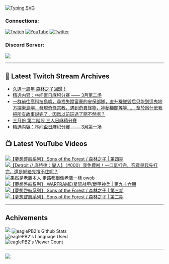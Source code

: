 <!--### Hello people, I'm EaglePB2 - The one who building something for fun 👋
Thank you for standby for this profile.   
The purpose of this profile is coming soon.   
You may come back later, as you wish if this readme.md is updated.   -->

<a href="https://git.io/typing-svg"><img src="https://readme-typing-svg.herokuapp.com?font=Fira+Code&duration=1000&pause=5000&vCenter=true&random=false&width=500&lines=%F0%9F%91%8B+Hello+Everyone%2C+I'm+EaglePB2.;%F0%9F%99%87+Thank+you+for+stopping+by+my+profile.+;%F0%9F%94%AD+%3D%3D%3D%3D+%F0%9F%94%AD;%F0%9F%91%8B+%E4%BD%A0%E5%A5%BD%EF%BC%8C%E6%AD%A1%E8%BF%8E%E4%BE%86%E5%88%B0%E6%88%91%E7%9A%84%E4%BB%A3%E7%A2%BC%E5%BA%AB%E3%80%82;%F0%9F%99%87+%E6%84%9F%E8%AC%9D%E5%89%8D%E4%BE%86%E5%8F%83%E8%A7%80%E5%B0%8F%E5%B1%8B+owo~" alt="Typing SVG" /></a>

### Connections:

[![Twitch](https://img.shields.io/badge/Twitch-9347FF?style=flat-square&logo=twitch&logoColor=white)](https://www.twitch.tv/eaglepb2)
[![YouTube](https://img.shields.io/badge/YouTube-%23FF0000.svg?style=flat-square&logo=YouTube&logoColor=white)](https://www.youtube.com/eaglepb2)
[![Twitter](https://img.shields.io/badge/Twitter-%231DA1F2.svg?style=flat-square&logo=Twitter&logoColor=white)](https://twitter.com/eaglepb2)

### Discord Server:

[![](https://invidget.switchblade.xyz/qKrub9b?theme=dark&language=ch)](https://discord.gg/qKrub9b)

---

## 👾 Latest Twitch Stream Archives
<!-- TWITCH:START -->
- [久違一周年 森林之子回歸！](https://www.twitch.tv/videos/2093241427)
- [精选内容：林间盃日麻积分赛 —— 3月第二场](https://www.twitch.tv/videos/2093226474)
- [一群前往高科技島嶼，尋找失蹤富豪的安保部隊，直升機墜毀后只能到這鬼地方探索島嶼，發現奇怪宗教，遇到奇異怪物，神秘機關等等…… 至於爲什麽我把所有故事説完了，因爲以前玩過了啊不然呢？](https://www.twitch.tv/videos/2092366923)
- [三月份 第二階段 三人日麻積分賽](https://www.twitch.tv/videos/2089499000)
- [精选内容：林间盃日麻积分赛 —— 3月第一场](https://www.twitch.tv/videos/2082892663)
<!-- TWITCH:END -->



## 📺 Latest YouTube Videos
<!-- YOUTUBE:START -->
<!-- YOUTUBE:END -->

<!-- BEGIN YOUTUBE-CARDS -->
<a href="https://www.youtube.com/watch?v=xUYwBiOegOg">
  <picture>
    <source media="(prefers-color-scheme: dark)" srcset="https://ytcards.demolab.com/?id=xUYwBiOegOg&title=%E3%80%90%E5%A4%A2%E6%83%B3%E5%95%93%E8%88%AA%E7%B3%BB%E5%88%97%E3%80%91+Sons+of+the+Forest+%2F+%E6%A3%AE%E6%9E%97%E4%B9%8B%E5%AD%90+%7C+%E7%AC%AC%E5%9B%9B%E6%9C%9F&lang=zh&timestamp=1710828614&background_color=%230d1117&title_color=%23ffffff&stats_color=%23dedede&max_title_lines=1&width=250&border_radius=5&duration=11034">
    <img src="https://ytcards.demolab.com/?id=xUYwBiOegOg&title=%E3%80%90%E5%A4%A2%E6%83%B3%E5%95%93%E8%88%AA%E7%B3%BB%E5%88%97%E3%80%91+Sons+of+the+Forest+%2F+%E6%A3%AE%E6%9E%97%E4%B9%8B%E5%AD%90+%7C+%E7%AC%AC%E5%9B%9B%E6%9C%9F&lang=zh&timestamp=1710828614&background_color=%23ffffff&title_color=%2324292f&stats_color=%2357606a&max_title_lines=1&width=250&border_radius=5&duration=11034" alt="【夢想啓航系列】 Sons of the Forest / 森林之子 | 第四期" title="【夢想啓航系列】 Sons of the Forest / 森林之子 | 第四期">
  </picture>
</a>
<a href="https://www.youtube.com/watch?v=r-dXlU9dXI0">
  <picture>
    <source media="(prefers-color-scheme: dark)" srcset="https://ytcards.demolab.com/?id=r-dXlU9dXI0&title=%E3%80%90Detroit+%2F%2F+%E5%BA%95%E7%89%B9%E5%BE%8B%EF%BC%9A%E8%AE%8A%E4%BA%BA%E3%80%91%EF%BC%88%23000%EF%BC%89%E6%88%91%E5%85%8D%E8%B2%BB%E5%95%A6%EF%BC%81%E4%B8%80%E5%8F%A3%E6%B0%A3%E6%89%93%E5%AE%8C%EF%BC%8C%E7%A9%B6%E7%AB%9F%E6%98%AF%E6%88%91%E5%85%88%E6%89%93%E5%AE%8C%EF%BC%8C%E9%82%84%E6%98%AF%E7%B6%B2%E7%B5%A1%E5%85%88%E6%92%90%E4%B8%8D%E4%BD%8F%E5%91%A2%EF%BC%9F&lang=zh&timestamp=1710772322&background_color=%230d1117&title_color=%23ffffff&stats_color=%23dedede&max_title_lines=1&width=250&border_radius=5&duration=35151">
    <img src="https://ytcards.demolab.com/?id=r-dXlU9dXI0&title=%E3%80%90Detroit+%2F%2F+%E5%BA%95%E7%89%B9%E5%BE%8B%EF%BC%9A%E8%AE%8A%E4%BA%BA%E3%80%91%EF%BC%88%23000%EF%BC%89%E6%88%91%E5%85%8D%E8%B2%BB%E5%95%A6%EF%BC%81%E4%B8%80%E5%8F%A3%E6%B0%A3%E6%89%93%E5%AE%8C%EF%BC%8C%E7%A9%B6%E7%AB%9F%E6%98%AF%E6%88%91%E5%85%88%E6%89%93%E5%AE%8C%EF%BC%8C%E9%82%84%E6%98%AF%E7%B6%B2%E7%B5%A1%E5%85%88%E6%92%90%E4%B8%8D%E4%BD%8F%E5%91%A2%EF%BC%9F&lang=zh&timestamp=1710772322&background_color=%23ffffff&title_color=%2324292f&stats_color=%2357606a&max_title_lines=1&width=250&border_radius=5&duration=35151" alt="【Detroit // 底特律：變人】（#000）我免費啦！一口氣打完，究竟是我先打完，還是網絡先撐不住呢？" title="【Detroit // 底特律：變人】（#000）我免費啦！一口氣打完，究竟是我先打完，還是網絡先撐不住呢？">
  </picture>
</a>
<a href="https://www.youtube.com/watch?v=2ZkvJnk4VSw">
  <picture>
    <source media="(prefers-color-scheme: dark)" srcset="https://ytcards.demolab.com/?id=2ZkvJnk4VSw&title=%E6%9E%9C%E7%84%B6%E6%98%AF%E8%80%81%E9%B7%B9%E6%9C%AC%E4%BA%BA+%E8%B5%B0%E8%B7%AF%E9%83%BD%E5%BE%88%E5%83%8F%E8%80%81%E9%B7%B9%E4%B8%80%E6%A8%A3+owob&lang=zh&timestamp=1710744322&background_color=%230d1117&title_color=%23ffffff&stats_color=%23dedede&max_title_lines=1&width=250&border_radius=5&duration=14">
    <img src="https://ytcards.demolab.com/?id=2ZkvJnk4VSw&title=%E6%9E%9C%E7%84%B6%E6%98%AF%E8%80%81%E9%B7%B9%E6%9C%AC%E4%BA%BA+%E8%B5%B0%E8%B7%AF%E9%83%BD%E5%BE%88%E5%83%8F%E8%80%81%E9%B7%B9%E4%B8%80%E6%A8%A3+owob&lang=zh&timestamp=1710744322&background_color=%23ffffff&title_color=%2324292f&stats_color=%2357606a&max_title_lines=1&width=250&border_radius=5&duration=14" alt="果然是老鷹本人 走路都很像老鷹一樣 owob" title="果然是老鷹本人 走路都很像老鷹一樣 owob">
  </picture>
</a>
<a href="https://www.youtube.com/watch?v=PmF6rojWv2I">
  <picture>
    <source media="(prefers-color-scheme: dark)" srcset="https://ytcards.demolab.com/?id=PmF6rojWv2I&title=%E3%80%90%E5%A4%A2%E6%83%B3%E5%95%93%E8%88%AA%E7%B3%BB%E5%88%97%E3%80%91+WARFRAME%2F%E6%98%9F%E9%99%85%E6%88%98%E7%94%B2%2F%E6%88%B0%E7%94%B2%E7%A5%9E%E5%85%B5+%7C+%E7%AC%AC%E4%B9%9D%E5%8D%81%E5%85%AD%E6%9C%9F&lang=zh&timestamp=1710697698&background_color=%230d1117&title_color=%23ffffff&stats_color=%23dedede&max_title_lines=1&width=250&border_radius=5&duration=6649">
    <img src="https://ytcards.demolab.com/?id=PmF6rojWv2I&title=%E3%80%90%E5%A4%A2%E6%83%B3%E5%95%93%E8%88%AA%E7%B3%BB%E5%88%97%E3%80%91+WARFRAME%2F%E6%98%9F%E9%99%85%E6%88%98%E7%94%B2%2F%E6%88%B0%E7%94%B2%E7%A5%9E%E5%85%B5+%7C+%E7%AC%AC%E4%B9%9D%E5%8D%81%E5%85%AD%E6%9C%9F&lang=zh&timestamp=1710697698&background_color=%23ffffff&title_color=%2324292f&stats_color=%2357606a&max_title_lines=1&width=250&border_radius=5&duration=6649" alt="【夢想啓航系列】 WARFRAME/星际战甲/戰甲神兵 | 第九十六期" title="【夢想啓航系列】 WARFRAME/星际战甲/戰甲神兵 | 第九十六期">
  </picture>
</a>
<a href="https://www.youtube.com/watch?v=QwxI1A7aSxc">
  <picture>
    <source media="(prefers-color-scheme: dark)" srcset="https://ytcards.demolab.com/?id=QwxI1A7aSxc&title=%E3%80%90%E5%A4%A2%E6%83%B3%E5%95%93%E8%88%AA%E7%B3%BB%E5%88%97%E3%80%91+Sons+of+the+Forest+%2F+%E6%A3%AE%E6%9E%97%E4%B9%8B%E5%AD%90+%7C+%E7%AC%AC%E4%B8%89%E6%9C%9F&lang=zh&timestamp=1710575487&background_color=%230d1117&title_color=%23ffffff&stats_color=%23dedede&max_title_lines=1&width=250&border_radius=5&duration=21778">
    <img src="https://ytcards.demolab.com/?id=QwxI1A7aSxc&title=%E3%80%90%E5%A4%A2%E6%83%B3%E5%95%93%E8%88%AA%E7%B3%BB%E5%88%97%E3%80%91+Sons+of+the+Forest+%2F+%E6%A3%AE%E6%9E%97%E4%B9%8B%E5%AD%90+%7C+%E7%AC%AC%E4%B8%89%E6%9C%9F&lang=zh&timestamp=1710575487&background_color=%23ffffff&title_color=%2324292f&stats_color=%2357606a&max_title_lines=1&width=250&border_radius=5&duration=21778" alt="【夢想啓航系列】 Sons of the Forest / 森林之子 | 第三期" title="【夢想啓航系列】 Sons of the Forest / 森林之子 | 第三期">
  </picture>
</a>
<a href="https://www.youtube.com/watch?v=3pGoebMY33s">
  <picture>
    <source media="(prefers-color-scheme: dark)" srcset="https://ytcards.demolab.com/?id=3pGoebMY33s&title=%E3%80%90%E5%A4%A2%E6%83%B3%E5%95%93%E8%88%AA%E7%B3%BB%E5%88%97%E3%80%91+Sons+of+the+Forest+%2F+%E6%A3%AE%E6%9E%97%E4%B9%8B%E5%AD%90+%7C+%E7%AC%AC%E4%BA%8C%E6%9C%9F&lang=zh&timestamp=1710509295&background_color=%230d1117&title_color=%23ffffff&stats_color=%23dedede&max_title_lines=1&width=250&border_radius=5&duration=15620">
    <img src="https://ytcards.demolab.com/?id=3pGoebMY33s&title=%E3%80%90%E5%A4%A2%E6%83%B3%E5%95%93%E8%88%AA%E7%B3%BB%E5%88%97%E3%80%91+Sons+of+the+Forest+%2F+%E6%A3%AE%E6%9E%97%E4%B9%8B%E5%AD%90+%7C+%E7%AC%AC%E4%BA%8C%E6%9C%9F&lang=zh&timestamp=1710509295&background_color=%23ffffff&title_color=%2324292f&stats_color=%2357606a&max_title_lines=1&width=250&border_radius=5&duration=15620" alt="【夢想啓航系列】 Sons of the Forest / 森林之子 | 第二期" title="【夢想啓航系列】 Sons of the Forest / 森林之子 | 第二期">
  </picture>
</a>
<!-- END YOUTUBE-CARDS -->

---

## Achivements
[![](https://github-profile-trophy.vercel.app/?username=eaglepb2&theme=monokai&no-bg=true&&title=Repositories,Issues,Commit,MultiLanguage)](https://github.com/anuraghazra/github-readme-stats)
<img align="center" alt="eaglePB2's Github Stats" src="https://github-readme-stats.vercel.app/api?username=eaglePB2&show_icons=true&hide_border=true&theme=merko" />
<br>
<img align="center" alt="eaglePB2's Language Used" src="https://github-readme-stats.vercel.app/api/top-langs/?username=eaglePB2&show_icons=true&hide_border=true&theme=merko&layout=compact&langs_count=8" />
<br>
<img align="center" alt="eaglePB2's Viewer Count" src="https://visitcount.itsvg.in/api?id=eaglepb2&label=Profile%20Views&color=3&icon=5&pretty=true" />

<hr>

<!-- RANDOMQUOTE:START -->
![](https://quotes-github-readme.vercel.app/api?type=horizontal&theme=merko)
<!-- RANDOMQUOTE:END -->


<!--
       _____   _   _   _____       _____   _   _   ____   
      |_   _| | | | | |  ___|     |  ___| | \ | | |  _  \  
        | |   | |_| | | |___      | |___  |  \| | | | | | 
        | |   |  _  | |  ___|     |  ___| |     | | | | | 
        | |   | | | | | |___      | |___  | |\  | | |_| | 
        |_|   |_| |_| |_____|     |_____| |_| \_| |____ / 
      
-->
